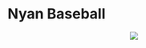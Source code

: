 # Nyan Baseball

<div align="center">
  <a href="http://kidcatnyantopia.net/works/javascript/nyanBaseball/index.html">
  <img src="https://user-images.githubusercontent.com/114633489/218716648-69ffb83f-a99a-4acc-8d35-e14a2e1c7f7b.png">
  </a>
</div>

